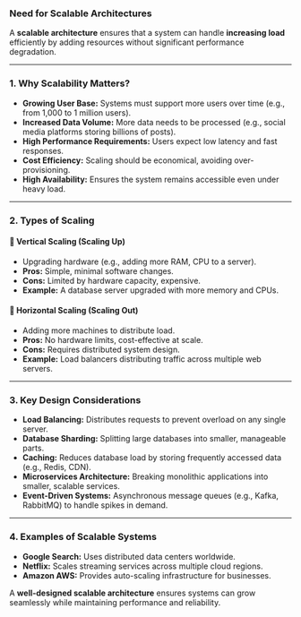 ### **Need for Scalable Architectures**  

A **scalable architecture** ensures that a system can handle **increasing load** efficiently by adding resources without significant performance degradation.  

---

### **1. Why Scalability Matters?**  
- **Growing User Base:** Systems must support more users over time (e.g., from 1,000 to 1 million users).  
- **Increased Data Volume:** More data needs to be processed (e.g., social media platforms storing billions of posts).  
- **High Performance Requirements:** Users expect low latency and fast responses.  
- **Cost Efficiency:** Scaling should be economical, avoiding over-provisioning.  
- **High Availability:** Ensures the system remains accessible even under heavy load.  

---

### **2. Types of Scaling**  
#### 🔹 **Vertical Scaling (Scaling Up)**  
- Upgrading hardware (e.g., adding more RAM, CPU to a server).  
- **Pros:** Simple, minimal software changes.  
- **Cons:** Limited by hardware capacity, expensive.  
- **Example:** A database server upgraded with more memory and CPUs.  

#### 🔹 **Horizontal Scaling (Scaling Out)**  
- Adding more machines to distribute load.  
- **Pros:** No hardware limits, cost-effective at scale.  
- **Cons:** Requires distributed system design.  
- **Example:** Load balancers distributing traffic across multiple web servers.  

---

### **3. Key Design Considerations**  
- **Load Balancing:** Distributes requests to prevent overload on any single server.  
- **Database Sharding:** Splitting large databases into smaller, manageable parts.  
- **Caching:** Reduces database load by storing frequently accessed data (e.g., Redis, CDN).  
- **Microservices Architecture:** Breaking monolithic applications into smaller, scalable services.  
- **Event-Driven Systems:** Asynchronous message queues (e.g., Kafka, RabbitMQ) to handle spikes in demand.  

---

### **4. Examples of Scalable Systems**  
- **Google Search:** Uses distributed data centers worldwide.  
- **Netflix:** Scales streaming services across multiple cloud regions.  
- **Amazon AWS:** Provides auto-scaling infrastructure for businesses.  

A **well-designed scalable architecture** ensures systems can grow seamlessly while maintaining performance and reliability.
